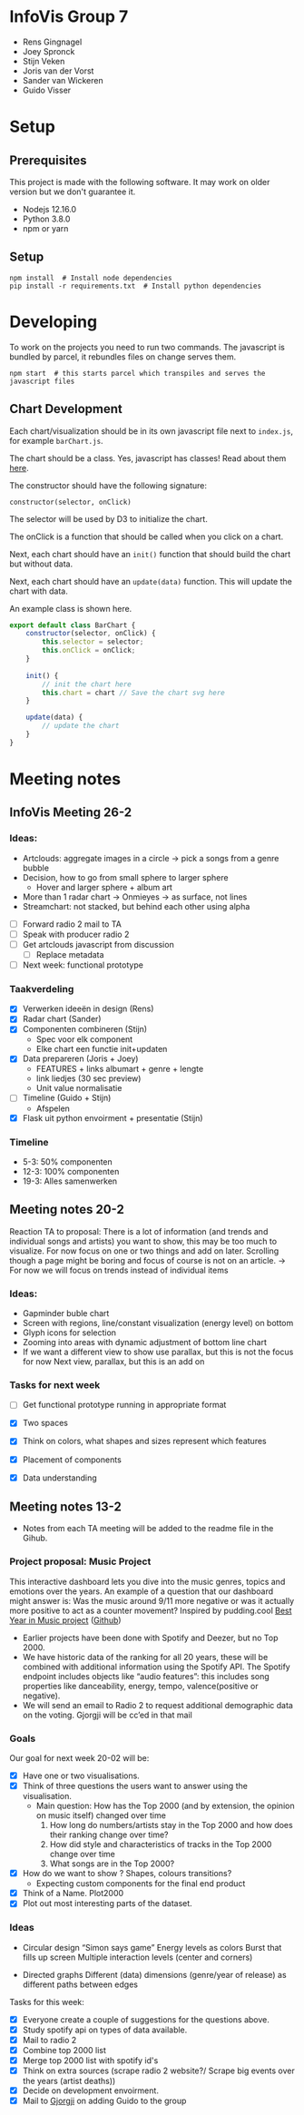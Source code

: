 # InfoVis Group 7
* Rens Gingnagel
* Joey Spronck
* Stijn Veken
* Joris van der Vorst
* Sander van Wickeren
* Guido Visser

# Setup

## Prerequisites
This project is made with the following software. It may work on older version but we don't guarantee it.

* Nodejs 12.16.0
* Python 3.8.0
* npm or yarn

## Setup

```shell script
npm install  # Install node dependencies
pip install -r requirements.txt  # Install python dependencies
```

# Developing

To work on the projects you need to run two commands. The javascript is bundled by parcel, it rebundles files on change serves them.

```shell script
npm start  # this starts parcel which transpiles and serves the javascript files
```

## Chart Development

Each chart/visualization should be in its own javascript file next to `index.js`, for example `barChart.js`.

The chart should be a class. Yes, javascript has classes! Read about them [here](https://developer.mozilla.org/en-US/docs/Web/JavaScript/Reference/Classes).

The constructor should have the following signature:

`constructor(selector, onClick)`

The selector will be used by D3 to initialize the chart. 

The onClick is a function that should be called when you click on a chart. 

Next, each chart should have an `init()` function that should build the chart but without data.

Next, each chart should have an `update(data)` function. This will update the chart with data. 

An example class is shown here.

```javascript
export default class BarChart {
    constructor(selector, onClick) {
        this.selector = selector;
        this.onClick = onClick;
    }
    
    init() {
        // init the chart here
        this.chart = chart // Save the chart svg here
    }

    update(data) {
        // update the chart
    }   
}
```

# Meeting notes

## InfoVis Meeting 26-2

### Ideas:
* Artclouds: aggregate images in a circle
-> pick a songs from a genre bubble
* Decision, how to go from small sphere to larger sphere
	* Hover and larger sphere + album art
* More than 1 radar chart ->  Onmieyes -> as surface, not lines
* Streamchart: not stacked, but behind each other using alpha

- [ ] Forward radio 2 mail to TA
- [ ] Speak with producer radio 2
- [ ] Get artclouds javascript from discussion
	- [ ] Replace metadata
- [ ] Next week: functional prototype

### Taakverdeling
- [x] Verwerken ideeën in design (Rens)
- [x] Radar chart (Sander)
- [x] Componenten combineren (Stijn)
	* Spec voor elk component
	* Elke chart een functie init+updaten
- [x] Data prepareren (Joris + Joey)
	* FEATURES + links albumart + genre + lengte
	* link liedjes (30 sec preview)
	* Unit value normalisatie
- [ ] Timeline (Guido + Stijn)
	* Afspelen
- [x] Flask uit python envoirment + presentatie (Stijn)

### Timeline
* 5-3: 50% componenten
* 12-3: 100% componenten
* 19-3: Alles samenwerken

## Meeting notes 20-2
Reaction TA to proposal: There is a lot of information (and trends and individual songs and artists) you want to show, this may be too much to visualize.  For now focus on one or two things and add on later.
Scrolling though a page might be boring and focus of course is not on an article.
-> For now we will focus on trends instead of individual items

### Ideas:
* Gapminder buble chart
* Screen with regions, line/constant visualization (energy level) on bottom
* Glyph icons for selection
* Zooming into areas with dynamic adjustment of bottom line chart
* If we want a different view to show use parallax, but this is not the focus for now
Next view, parallax, but this is an add on

### Tasks for next week
- [ ] Get functional prototype running in appropriate format
- [x] Two spaces
- [x] Think on colors, what shapes and sizes represent which features
- [x] Placement of components
- [x] Data understanding


## Meeting notes 13-2
* Notes from each TA meeting will be added to the readme file in the Gihub.

### Project proposal: Music Project
This interactive dashboard lets you dive into the music genres, topics and emotions over the years. An example of a question that our dashboard might answer is: Was the music around 9/11 more negative or was it actually more positive to act as a counter movement?
Inspired by pudding.cool [Best Year in Music project](https://pudding.cool/projects/music-history/)  ([Github](https://github.com/the-pudding/music-taste-2019))

* Earlier projects have been done with Spotify and Deezer, but no Top 2000.
* We have historic data of the ranking for all 20 years, these will be combined with additional information using the Spotify API. The Spotify endpoint includes objects like “audio features”: this includes song properties like danceability, energy, tempo, valence(positive or negative).
* We will send an email to Radio 2 to request additional demographic data on the voting. Gjorgji will be cc’ed in that mail

### Goals
Our goal for next week 20-02 will be:
- [x] Have one or two visualisations.
- [x] Think of three questions the users want to answer using the visualisation.
	* Main question: How has the Top 2000 (and by extension, the opinion on music itself) changed over time
		1. How long do numbers/artists stay in the Top 2000 and how does their ranking change over time?
		2. How did style and characteristics of tracks in the Top 2000 change over time
		3. What songs are in the Top 2000?
- [x] How do we want to show ? Shapes, colours transitions?
	* Expecting custom components for the final end product
- [x] Think of a Name. 
Plot2000
- [x] Plot out most interesting parts of the dataset.

### Ideas
* Circular design
“Simon says game”
Energy levels as colors
Burst that fills up screen
Multiple interaction levels (center and corners)

* Directed graphs
Different (data) dimensions (genre/year of release) as different paths between edges

Tasks for this week:
- [x] Everyone create a couple of suggestions for the questions above.
- [x] Study spotify api on types of data available.
- [x] Mail to radio 2
- [x]  Combine top 2000 list
- [x] Merge top 2000 list with spotify id's
- [x] Think on extra sources (scrape radio 2 website?/ Scrape big events over the years (artist deaths))
- [x] Decide on development envoirment.
- [x] Mail to [Gjorgji](mailto:g.strezoski@uva.nl) on adding Guido to the group 
